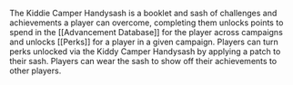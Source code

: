 The Kiddie Camper Handysash is a booklet and sash of challenges and achievements a player can overcome, completing them unlocks points to spend in the [[Advancement Database]] for the player across campaigns and unlocks [[Perks]] for a player in a given campaign. Players can turn perks unlocked via the Kiddy Camper Handysash by applying a patch to their sash. Players can wear the sash to show off their achievements to other players.